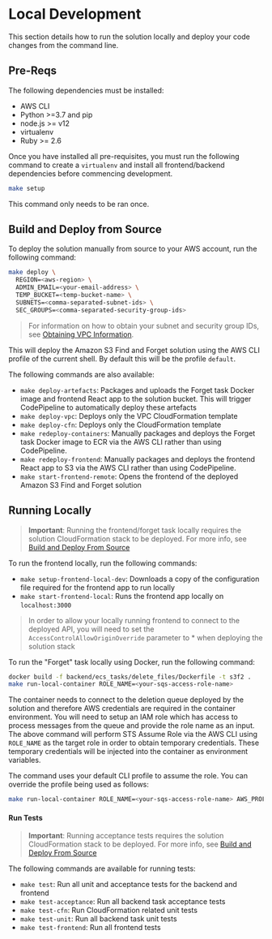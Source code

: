 # Local Development

This section details how to run the solution locally and deploy your code
changes from the command line.

## Pre-Reqs

The following dependencies must be installed:

- AWS CLI
- Python >=3.7 and pip
- node.js >= v12
- virtualenv
- Ruby >= 2.6

Once you have installed all pre-requisites, you must run the following command
to create a `virtualenv` and install all frontend/backend dependencies before
commencing development.

```bash
make setup
```

This command only needs to be ran once.

## Build and Deploy from Source

To deploy the solution manually from source to your AWS account, run the
following command:

```bash
make deploy \
  REGION=<aws-region> \
  ADMIN_EMAIL=<your-email-address> \
  TEMP_BUCKET=<temp-bucket-name> \
  SUBNETS=<comma-separated-subnet-ids> \
  SEC_GROUPS=<comma-separated-security-group-ids>
```

> For information on how to obtain your subnet and security group IDs, see
> [Obtaining VPC Information](USER_GUIDE.md#obtaining-vpc-information).

This will deploy the Amazon S3 Find and Forget solution using the AWS CLI
profile of the current shell. By default this will be the profile `default`.

The following commands are also available:

- `make deploy-artefacts`: Packages and uploads the Forget task Docker image and
  frontend React app to the solution bucket. This will trigger CodePipeline to
  automatically deploy these artefacts
- `make deploy-vpc`: Deploys only the VPC CloudFormation template
- `make deploy-cfn`: Deploys only the CloudFormation template
- `make redeploy-containers`: Manually packages and deploys the Forget task
  Docker image to ECR via the AWS CLI rather than using CodePipeline.
- `make redeploy-frontend`: Manually packages and deploys the frontend React app
  to S3 via the AWS CLI rather than using CodePipeline.
- `make start-frontend-remote`: Opens the frontend of the deployed Amazon S3
  Find and Forget solution

## Running Locally

> **Important**: Running the frontend/forget task locally requires the solution
> CloudFormation stack to be deployed. For more info, see
> [Build and Deploy From Source](#build-and-deploy-from-source)

To run the frontend locally, run the following commands:

- `make setup-frontend-local-dev`: Downloads a copy of the configuration file
  required for the frontend app to run locally
- `make start-frontend-local`: Runs the frontend app locally on `localhost:3000`

> In order to allow your locally running frontend to connect to the deployed
> API, you will need to set the `AccessControlAllowOriginOverride` parameter
> to \* when deploying the solution stack

To run the "Forget" task locally using Docker, run the following command:

```bash
docker build -f backend/ecs_tasks/delete_files/Dockerfile -t s3f2 .
make run-local-container ROLE_NAME=<your-sqs-access-role-name>
```

The container needs to connect to the deletion queue deployed by the solution
and therefore AWS credentials are required in the container environment. You
will need to setup an IAM role which has access to process messages from the
queue and provide the role name as an input. The above command will perform STS
Assume Role via the AWS CLI using `ROLE_NAME` as the target role in order to
obtain temporary credentials. These temporary credentials will be injected into
the container as environment variables.

The command uses your default CLI profile to assume the role. You can override
the profile being used as follows:

```bash
make run-local-container ROLE_NAME=<your-sqs-access-role-name> AWS_PROFILE=my-profile
```

#### Run Tests

> **Important**: Running acceptance tests requires the solution CloudFormation
> stack to be deployed. For more info, see
> [Build and Deploy From Source](#build-and-deploy-from-source)

The following commands are available for running tests:

- `make test`: Run all unit and acceptance tests for the backend and frontend
- `make test-acceptance`: Run all backend task acceptance tests
- `make test-cfn`: Run CloudFormation related unit tests
- `make test-unit`: Run all backend task unit tests
- `make test-frontend`: Run all frontend tests
